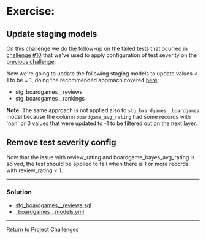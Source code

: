# Exercise:

## Update staging models
On this challenge we do the follow-up on the failed tests that ocurred in [challenge #10](../10_add_generic_test/10_add_generic_test.md) that we've used to apply configuration of test severity on the [previous challenge](../11_config_test_severity/11_config_test_severity.md).

Now we're going to update the following staging models to update values < 1 to be = 1, doing the recommended approach covered [here](../10_add_generic_test/10_add_generic_test.md#additional-notes):

- stg_boardgames__reviews
- stg_boardgames__rankings

**Note:** The same approach is not applied also to `stg_boardgames__boardgames` model because the column `boardgame_avg_rating` had some records with 'nan' or 0 values that were updated to -1 to be filtered out on the next layer.

## Remove test severity config
Now that the issue with review_rating and boardgame_bayes_avg_rating is solved, the test should be applied to fail when there is 1 or more records with review_rating < 1.

---

### Solution

- [stg_boardgames__reviews.sql](./staging/stg_boardgames__reviews.sql)
- [_boardgames__models.yml](./staging/_boardgames__models.yml)

---

[Return to Project Challenges](../../../README.md#9-project-challenges)